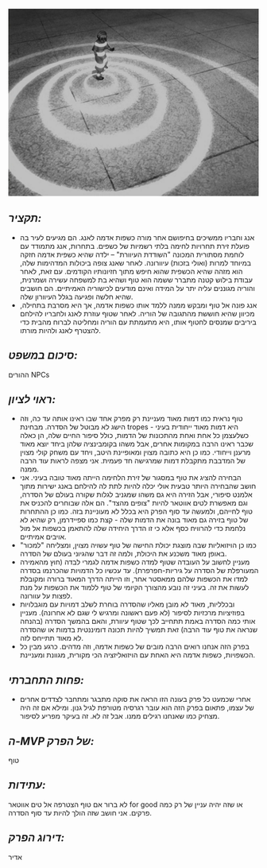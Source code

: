 ![](images/206.png "206")
## *תקציר:*
- אנג וחבריו ממשיכים בחיפושם אחר מורה כשפות אדמה לאנג. הם מגיעים לעיר בה פועלת זירת תחרויות לחימה בלתי רשמיות של כשפים. בתחרות, אנג מתמודד עם לוחמת מסתורית המכונה "השודדת העיוורת" – ילדה שהיא כשפית אדמה חזקה במיוחד למרות (ואולי בזכות) עיוורונה. לאחר שאנג צופה ביכולות המדהימות שלה, הוא מזהה שהיא הכשפית שהוא חיפש מתוך חזיונותיו הקודמים. עם זאת, לאחר עבודת בילוש קטנה מתברר ששמה הוא טוף ושהיא בת למשפחה עשירה ושמרנית, והוריה מגוננים עליה יתר על המידה ואינם מודעים לכישוריה האמיתיים. הם חושבים שהיא חלשה ופגיעה בגלל העיוורון שלה.
- אנג פונה אל טוף ומבקש ממנה ללמד אותו כשפות אדמה, אך היא מסרבת בתחילה, מכיוון שהיא חוששת מהתגובה של הוריה. לאחר שטוף עוזרת לאנג ולחבריו להילחם ביריבים שמנסים לחטוף אותו, היא מתעמתת עם הוריה ומחליטה לברוח מהבית כדי להצטרף לאנג ולהיות מורתו.

## *סיכום במשפט:*  
ההורים NPCs

## *ראוי לציון:*
- טוף נראית כמו דמות מאוד מעניינת רק מפרק אחד שבו ראינו אותה עד כה, וזה הישג לא מבוטל של הסדרה. מבחינת tropes היא דמות מאוד ייחודית בעיני - כשלעצמן כל אחת ואחת מהתכונות של הדמות, כולל סיפור החיים שלה, הן כאלה שכבר ראינו הרבה במקומות אחרים, אבל משהו בקומבינציה שלהן ביחד יוצא מאוד מרענן וייחודי. כמו כן היא כתובה מצוין ומאופיינת היטב, ויחד עם משחק קולי מצוין של המדבבת מתקבלת דמות שמרגישה חד פעמית. אני מצפה לראות עוד הרבה ממנה.
- הבחירה להציג את טוף במסגור של זירת הלחימה הייתה מאוד טובה בעיני. אני חושב שהבחירה היותר טבעית אולי יכלה להיות לתת לה להילחם באנג ישירות מתוך אלמנט סיפורי, אבל הזירה היא גם משהו שמגניב לגלות שקורה בעולם של הסדרה, וגם מאפשרת לטים אווטאר להיות "צופים מהצד". הם אלה שבוחרים להכניס את טוף לחייהם, ולמעשה עד סוף הפרק היא בכלל לא מעוניינת בזה. כמו כן ההתחרות של טוף בזירה גם מאוד בונה את הדמות שלה - קצת כמו ספיידרמן, רק שהיא לא נלחמת כדי להרוויח כסף אלא כי זו הדרך היחידה שלה להתאמן בכשפות אל מול אויבים אמיתיים.
- כמו כן הויזואליות שבה מוצגת יכולת החישה של טוף עשויה מצוין, ומצליחה "למכור" באופן מאוד משכנע את היכולת, ולמה זה דבר שהגיוני בעולם של הסדרה.
- מעניין לחשוב על העובדה שטוף למדה כשפות אדמה לגמרי לבדה (חוץ מהאמירה המעורפלת של הסדרה על גיריות-חפרפרת). עד עכשיו כל הדמויות שהכרנמו בסדרה למדו את הכשפות שלהם ממאסטר אחר, וזו הייתה הדרך המאוד ברורה ומקובלת לעשות את זה. בעיני זה נובע מהצורך הקיומי של טוף ללמוד את הכשפות על מנת לפצות על עוורונה.
- ובכלליות, מאוד לא מובן מאליו שהסדרה בוחרת לשלב דמויות עם מוגבלויות בפוזיציות מרכזיות לסיפור (לא פעם ראשונה ומרגיש לי שגם לא אחרונה). מעניין אותי כמה הסדרה באמת תתחייב לכך שטוף עיוורת, והאם בהמשך הסדרה (בהנחה שנראה את טוף עוד הרבה) זאת תמשיך להיות תכונה דומיננטית בדמות או שהסדרה לא מאוד תתייחס לזה.
- בפרק הזה אנחנו רואים הרבה מובים של כשפות אדמה, וזה מדהים. כרגע מבין כל הכשפויות, כשפות אדמה היא האחת עם הויזואליזציה הכי מקורית, מגוונת ומעניינת.

## *פחות התחברתי:*
- אחרי שכמעט כל פרק בעונה הזו הראה את סוקה מתבגר ומתחבר לצדדים אחרים של עצמו, פתאום בפרק הזה הוא עובר רגרסיה מטורפת לגיל גנון. ומילא אם זה היה מצחיק כמו שאנחנו רגילים ממנו. אבל זה לא. זה בעיקר מפריע לסיפור.

## *ה-MVP של הפרק:* 
טוף

## *עתידות:*
לא ברור אם טוף הצטרפה אל טים אווטאר for good או שזה יהיה עניין של רק כמה פרקים. אני חושב שזה הולך להיות עד סוף הסדרה. 

## *דירוג הפרק:*  
אדיר